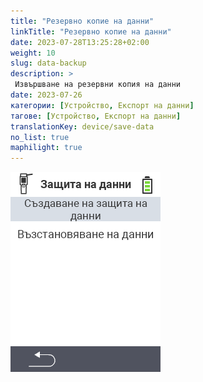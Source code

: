 ```yaml
---
title: "Резервно копие на данни"
linkTitle: "Резервно копие на данни"
date: 2023-07-28T13:25:28+02:00
weight: 10
slug: data-backup
description: >
 Извършване на резервни копия на данни
date: 2023-07-26
категории: [Устройство, Експорт на данни]
тагове: [Устройство, Експорт на данни]
translationKey: device/save-data
no_list: true
maphilight: true
---
```

<img src="backup.png" alt="Управление на данни VitalControl" title="Управление на данни" usemap="#workmap" class="maphilight" />

<map name="workmap">
  <area shape="rect" coords="2,40,238,80" alt="Създаване на резервно копие" title="Инструкциите за създаване на резервно копие могат да бъдат намерени тук&#10;Клик с мишка: отвори документация" href="/bg/docs/backup/backup/">

  <area shape="rect" coords="2,80,238,120" alt="Възстановяване на резервно копие" title="Инструкциите за възстановяване на резервно копие могат да бъдат намерени тук&#10;Клик с мишка: отвори документация" href="/bg/docs/backup/restore/">

  <area shape="rect" coords="2,282,120,319" alt="Назад" title="Връщане назад с едно ниво&#10;Клик с мишка: отвори документация" href="/bg/docs/device/data-management/">
</map>
